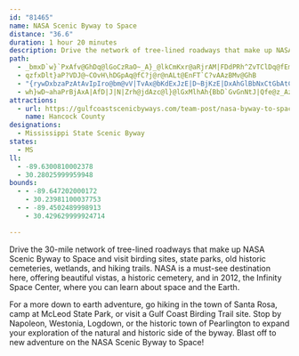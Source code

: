 ```yaml
---
id: "81465"
name: NASA Scenic Byway to Space
distance: "36.6"
duration: 1 hour 20 minutes
description: Drive the network of tree-lined roadways that make up NASA Scenic Byway to Space and visit birding sites, state parks, old historic cemeteries, wetlands, and hiking trails. Learn about space and the Earth at NASA's Infinity Space Center (due to open in 2012.)
path:
  - _bmxD`w}`PxAfv@GhDq@lGoCzRaO~_A}_@lkCmKxr@aRjrAM|FDdPRh^ZvTClDq@fEmCfHkAdBej@ho@we@`j@mWpW_PtOs@|@yS`_@iApDw@nEK~BaDlqAw@vWOxBq@lEwBzFwQ|a@_A`Dc@`DUlEyCnvAiGhfDiCfnAJr@|A~BzBgC`L_KxJoJ`CeBhAm@fvAsd@fCeAnBuAbAkA|j@ms@hBaBvDyBbBy@jGkB~Fs@xFEzqASfDMl^Rzx@[r]?hEC`BKfC_AbAs@jBoBvAsCxN_^lE_Kd@y@bC_CdDyArAU`BIhHBdSW~Be@rFgBjC_@|iArAtCEpDYzBa@nBi@pCgApBeAhDaCbDgDh{ByjCdLyNpCcFvBkFr@Pvj@xBz@DhBf@fXbTtPtN|c@la@??BBCCCne@BzFI|Xi@jPHvBLt@tDtQLdB@rCElBQ~BiDbQ]lFC~Bd@lClA`EfBtErMrZC`AwAzGK~@[dACPNT\BR]B_@e@s@
  - qzfxDlt}aP?VDJ@~COvH\hDGpAq@fC?j@r@nALt@EnFT`C?vAAzBMv@GhB
  - "{rywDxbzaPzAtAvIpIro@bm@vV|TvAx@bKdExJzE|D~BjKzE|DxAhGlBbNxCtGbAtC@|CPhCX"
  - wh}wD~ahaPrBjAxA|AfD|J|N|Zrh@jdAzc@l}@lGxMlhAh{BbD`GvGnNtJ|Qfe@z_AzTte@ph@`jAvNb\b]|w@hJ`RbJvPjB`G
attractions:
  - url: https://gulfcoastscenicbyways.com/team-post/nasa-byway-to-space/
    name: Hancock County
designations:
  - Mississippi State Scenic Byway
states:
  - MS
ll:
  - -89.6300810002378
  - 30.28025999959948
bounds:
  - - -89.647202000172
    - 30.23981100037753
  - - -89.4502489998913
    - 30.429629999924714

---
```


Drive the 30-mile network of tree-lined roadways that make up NASA Scenic Byway to Space and visit birding sites, state parks, old historic cemeteries, wetlands, and hiking trails. NASA is a must-see destination here, offering beautiful vistas, a historic cemetery, and in 2012, the Infinity Space Center, where you can learn about space and the Earth.

For a more down to earth adventure, go hiking in the town of Santa Rosa, camp at McLeod State Park, or visit a Gulf Coast Birding Trail site. Stop by Napoleon, Westonia, Logdown, or the historic town of Pearlington to expand your exploration of the natural and historic side of the byway. Blast off to new adventure on the NASA Scenic Byway to Space!
